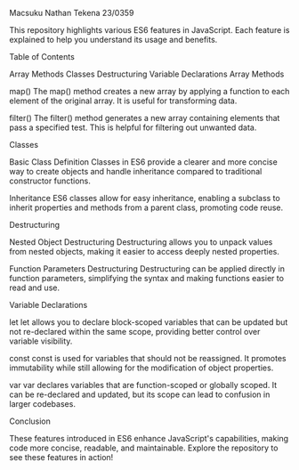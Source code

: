 Macsuku Nathan Tekena 23/0359



This repository highlights various ES6 features in JavaScript. Each feature is explained to help you understand its usage and benefits.

Table of Contents

Array Methods
Classes
Destructuring
Variable Declarations
Array Methods

map() The map() method creates a new array by applying a function to each element of the original array. It is useful for transforming data.

filter() The filter() method generates a new array containing elements that pass a specified test. This is helpful for filtering out unwanted data.

Classes

Basic Class Definition Classes in ES6 provide a clearer and more concise way to create objects and handle inheritance compared to traditional constructor functions.

Inheritance ES6 classes allow for easy inheritance, enabling a subclass to inherit properties and methods from a parent class, promoting code reuse.

Destructuring

Nested Object Destructuring Destructuring allows you to unpack values from nested objects, making it easier to access deeply nested properties.

Function Parameters Destructuring Destructuring can be applied directly in function parameters, simplifying the syntax and making functions easier to read and use.

Variable Declarations

let let allows you to declare block-scoped variables that can be updated but not re-declared within the same scope, providing better control over variable visibility.

const const is used for variables that should not be reassigned. It promotes immutability while still allowing for the modification of object properties.

var var declares variables that are function-scoped or globally scoped. It can be re-declared and updated, but its scope can lead to confusion in larger codebases.

Conclusion

These features introduced in ES6 enhance JavaScript's capabilities, making code more concise, readable, and maintainable. Explore the repository to see these features in action!
